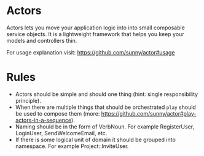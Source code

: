 # Actors

Actors lets you move your application logic into into small composable service objects. It is a lightweight framework that helps you keep your models and controllers thin.

For usage explanation visit: https://github.com/sunny/actor#usage

# Rules

- Actors should be simple and should one thing (hint: single responsibility principle).
- When there are multiple things that should be orchestrated `play` should be used to compose them (more: https://github.com/sunny/actor#play-actors-in-a-sequence).
- Naming should be in the form of VerbNoun. For example RegisterUser, LoginUser, SendWelcomeEmail, etc.
- If there is some logical unit of domain it should be grouped into namespace. For example Project::InviteUser.
